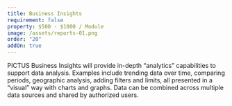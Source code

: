 ```yaml
---
title: Business Insights
requirement: false
property: $500 - $1000 / Module
image: /assets/reports-01.png
order: "20"
addOn: true
---
```

PICTUS Business Insights will provide in-depth “analytics” capabilities to support data analysis. Examples include trending data over time, comparing periods, geographic analysis, adding filters and limits, all presented in a “visual” way with charts and graphs. Data can be combined across multiple data sources and shared by authorized users.